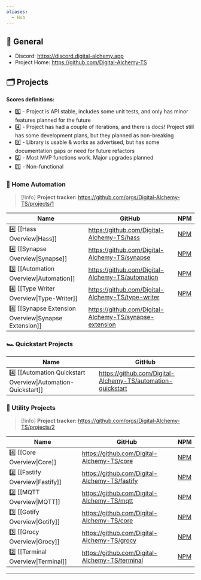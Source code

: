 ```yaml
---
aliases:
  - Hub
---
```


## 🔗 General

- Discord: https://discord.digital-alchemy.app
- Project Home: https://github.com/Digital-Alchemy-TS
## 🗂️ Projects

**Scores definitions:**
- 5️⃣ - Project is API stable, includes some unit tests, and only has minor features planned for the future
- 4️⃣ - Project has had a couple of iterations, and there is docs! Project still has some development plans, but they planned as non-breaking
- 3️⃣ - Library is usable & works as advertised, but has some documentation gaps or need for future refactors
- 2️⃣ - Most MVP functions work. Major upgrades planned
- 1️⃣ - Non-functional

### 🏡 Home Automation

> [!info]
> **Project tracker:** https://github.com/orgs/Digital-Alchemy-TS/projects/1

| Name                                                  | GitHub                                                  | NPM                                                               |
| ----------------------------------------------------- | ------------------------------------------------------- | ----------------------------------------------------------------- |
| 4️⃣ [[Hass Overview\|Hass]]                           | https://github.com/Digital-Alchemy-TS/hass              | [NPM](https://www.npmjs.com/package/@digital-alchemy/hass)        |
| 4️⃣ [[Synapse Overview\|Synapse]]                     | https://github.com/Digital-Alchemy-TS/synapse           | [NPM](https://www.npmjs.com/package/@digital-alchemy/synapse)     |
| 3️⃣ [[Automation Overview\|Automation]]               | https://github.com/Digital-Alchemy-TS/automation        | [NPM](https://www.npmjs.com/package/@digital-alchemy/automation)  |
| 4️⃣ [[Type Writer Overview\|Type-Writer]]             | https://github.com/Digital-Alchemy-TS/type-writer       | [NPM](https://www.npmjs.com/package/@digital-alchemy/type-writer) |
| 4️⃣ [[Synapse Extension Overview\|Synapse Extension]] | https://github.com/Digital-Alchemy-TS/synapse-extension |                                                                   |

### 🏎️ Quickstart Projects

| Name                                                          | GitHub                                                      |
| ------------------------------------------------------------- | ----------------------------------------------------------- |
| 4️⃣ [[Automation Quickstart Overview\|Automation-Quickstart]] | https://github.com/Digital-Alchemy-TS/automation-quickstart |

### 🛒 Utility Projects

> [!info]
> **Project tracker:** https://github.com/orgs/Digital-Alchemy-TS/projects/2

| Name                                | GitHub                                         | NPM                                                                     |
| ----------------------------------- | ---------------------------------------------- | ----------------------------------------------------------------------- |
| 4️⃣ [[Core Overview\|Core]]         | https://github.com/Digital-Alchemy-TS/core     | [NPM](https://github.com/Digital-Alchemy-TS/mqtt)                       |
| 3️⃣ [[Fastify Overview\|Fastify]]   | https://github.com/Digital-Alchemy-TS/fastify  | [NPM](https://www.npmjs.com/package/@digital-alchemy/fastify-extension) |
| 3️⃣ [[MQTT Overview\|MQTT]]         | https://github.com/Digital-Alchemy-TS/mqtt     | [NPM](https://www.npmjs.com/package/@digital-alchemy/mqtt-extension)    |
| 3️⃣ [[Gotify Overview\|Gotify]]     | https://github.com/Digital-Alchemy-TS/core     | [NPM](https://www.npmjs.com/package/@digital-alchemy/gotify-extension)  |
| 3️⃣ [[Grocy Overview\|Grocy]]       | https://github.com/Digital-Alchemy-TS/grocy    | [NPM](https://www.npmjs.com/package/@digital-alchemy/grocy)             |
| 2️⃣ [[Terminal Overview\|Terminal]] | https://github.com/Digital-Alchemy-TS/terminal | [NPM](https://www.npmjs.com/package/@digital-alchemy/terminal)          |

---